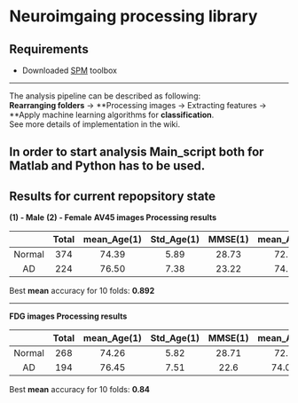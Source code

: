 # Neuroimgaing processing library
## Requirements
* Downloaded [SPM](http://www.fil.ion.ucl.ac.uk/spm/ext/) toolbox

--------
The analysis pipeline can be described as following:  
**Rearranging folders** -> **Processing images -> Extracting features -> **Apply machine learning algorithms for **classification**.  
See more details of implementation in the wiki.      
  
In order to start analysis Main_script both for Matlab and Python has to be used.
--------

## Results for current repopsitory state
**(1) - Male**
**(2) - Female**
**AV45 images Processing results**

|         |  Total | mean_Age(1) | Std_Age(1) | MMSE(1) | mean_Age(2) |Std_Age(2) | MMSE(2)|
| :-----: | :-----:|:---: |:---:| :---:| :---:| :---:| :---:|
| Normal  | 374    | 74.39|5.89| 28.73|72.26 | 5.68 | 28.96|
| AD      | 224    | 76.50|7.38 | 23.22 |74.23 |6.9  | 22.3|

Best **mean** accuracy for 10 folds: **0.892**

--------

**FDG images Processing results**

|         |  Total | mean_Age(1) | Std_Age(1) | MMSE(1) | mean_Age(2) |Std_Age(2) | MMSE(2)|
| :-----: | :-----:|:---: |:---:| :---:| :---:| :---:| :---:|
| Normal  | 268    | 74.26|5.82|  28.71|72.39 | 5.71 | 28.98|
| AD      | 194    | 76.45|7.51| 22.6   |74.039 |7.234  |  21.89|

Best **mean** accuracy for 10 folds: **0.84**

